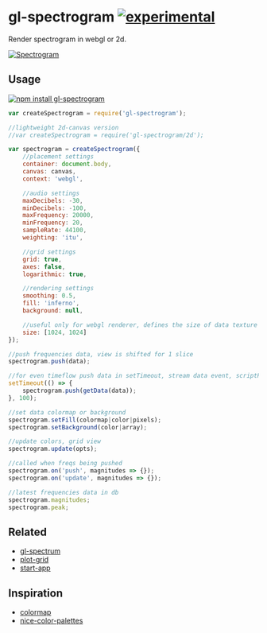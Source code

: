 # gl-spectrogram [![experimental](http://badges.github.io/stability-badges/dist/experimental.svg)](http://github.com/badges/stability-badges)

Render spectrogram in webgl or 2d.

[![Spectrogram](https://raw.githubusercontent.com/audio-lab/gl-spectrogram/gh-pages/preview.png "Spectrogram")](http://audio-lab.github.io/gl-spectrogram/)

## Usage

[![npm install gl-spectrogram](https://nodei.co/npm/gl-spectrogram.png?mini=true)](https://npmjs.org/package/gl-spectrogram/)

```js
var createSpectrogram = require('gl-spectrogram');

//lightweight 2d-canvas version
//var createSpectrogram = require('gl-spectrogram/2d');

var spectrogram = createSpectrogram({
	//placement settings
	container: document.body,
	canvas: canvas,
	context: 'webgl',

	//audio settings
	maxDecibels: -30,
	minDecibels: -100,
	maxFrequency: 20000,
	minFrequency: 20,
	sampleRate: 44100,
	weighting: 'itu',

	//grid settings
	grid: true,
	axes: false,
	logarithmic: true,

	//rendering settings
	smoothing: 0.5,
	fill: 'inferno',
	background: null,

	//useful only for webgl renderer, defines the size of data texture
	size: [1024, 1024]
});

//push frequencies data, view is shifted for 1 slice
spectrogram.push(data);

//for even timeflow push data in setTimeout, stream data event, scriptProcessorCallback etc.
setTimeout(() => {
	spectrogram.push(getData(data));
}, 100);

//set data colormap or background
spectrogram.setFill(colormap|color|pixels);
spectrogram.setBackground(color|array);

//update colors, grid view
spectrogram.update(opts);

//called when freqs being pushed
spectrogram.on('push', magnitudes => {});
spectrogram.on('update', magnitudes => {});

//latest frequencies data in db
spectrogram.magnitudes;
spectrogram.peak;
```

## Related

* [gl-spectrum](https://github.com/audio-lab/gl-spectrum)
* [plot-grid](https://github.com/audio-lab/plot-grid)
* [start-app](https://github.com/audio-lab/start-app)

## Inspiration

* [colormap](https://github.com/bpostlethwaite/colormap)
* [nice-color-palettes](https://github.com/Jam3/nice-color-palettes)
